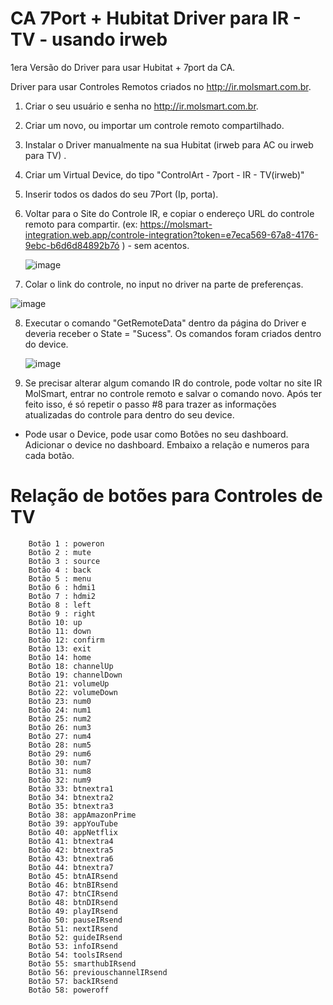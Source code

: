 # CA 7Port + Hubitat Driver para IR - TV - usando irweb
1era Versão do Driver para usar Hubitat + 7port da CA. 

Driver para usar Controles Remotos criados no http://ir.molsmart.com.br. 

1. Criar o seu usuário e senha no http://ir.molsmart.com.br.
2. Criar um novo, ou importar um controle remoto compartilhado.
3. Instalar o Driver manualmente na sua Hubitat (irweb para AC ou irweb para TV) .
4. Criar um Virtual Device, do tipo "ControlArt - 7port - IR - TV(irweb)" 
5. Inserir todos os dados do seu 7Port (Ip, porta).
6. Voltar para o Site do Controle IR, e copiar o endereço URL do controle remoto para compartir. (ex: https://molsmart-integration.web.app/controle-integration?token=e7eca569-67a8-4176-9ebc-b6d6d84892b7ó ) - sem acentos. 

   ![image](https://github.com/user-attachments/assets/6c4847cf-3cbe-410f-85d9-822dc9a4e5e4)
7. Colar o link do controle, no input no driver na parte de preferenças.

![image](https://github.com/user-attachments/assets/669cd741-d543-4188-b394-19102c844f60)

8. Executar o comando "GetRemoteData" dentro da página do Driver e deveria receber o State = "Sucess". Os comandos foram criados dentro do device.

   ![image](https://github.com/user-attachments/assets/fd05dd73-af69-4b7c-a172-41da9c36a222)

9. Se precisar alterar algum comando IR do controle, pode voltar no site IR MolSmart, entrar no controle remoto e salvar o comando novo. Após ter feito isso, é só repetir o passo #8 para trazer as informações
    atualizadas do controle para dentro do seu device. 


- Pode usar o Device, pode usar como Botões no seu dashboard. Adicionar o device no dashboard. Embaixo a relação e numeros para cada botão. 


# Relação de botões para Controles de TV   

		Botão 1 : poweron
		Botão 2 : mute
		Botão 3 : source
		Botão 4 : back
		Botão 5 : menu
		Botão 6 : hdmi1
		Botão 7 : hdmi2
		Botão 8 : left
		Botão 9 : right
		Botão 10: up
		Botão 11: down
		Botão 12: confirm
		Botão 13: exit
		Botão 14: home
		Botão 18: channelUp
		Botão 19: channelDown
		Botão 21: volumeUp
		Botão 22: volumeDown
		Botão 23: num0
		Botão 24: num1
		Botão 25: num2
		Botão 26: num3
		Botão 27: num4
		Botão 28: num5
		Botão 29: num6
		Botão 30: num7
		Botão 31: num8
		Botão 32: num9
		Botão 33: btnextra1
		Botão 34: btnextra2
		Botão 35: btnextra3
		Botão 38: appAmazonPrime
		Botão 39: appYouTube
		Botão 40: appNetflix
		Botão 41: btnextra4
		Botão 42: btnextra5
		Botão 43: btnextra6
		Botão 44: btnextra7
		Botão 45: btnAIRsend
		Botão 46: btnBIRsend
		Botão 47: btnCIRsend
		Botão 48: btnDIRsend
		Botão 49: playIRsend
		Botão 50: pauseIRsend
		Botão 51: nextIRsend
		Botão 52: guideIRsend
		Botão 53: infoIRsend
		Botão 54: toolsIRsend
		Botão 55: smarthubIRsend
		Botão 56: previouschannelIRsend
		Botão 57: backIRsend
  	 	Botão 58: poweroff

